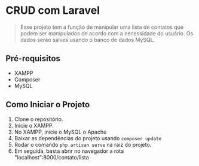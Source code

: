 # CRUD com Laravel

> Esse projeto tem a função de manipular uma lista de contatos que podem ser manipulados de acordo com a necessidade do usuário. Os dados serão salvos usando o banco de dados MySQL.

## Pré-requisitos

- XAMPP
- Composer
- MySQL

## Como Iniciar o Projeto

1. Clone o repositório.
2. Inicie o XAMPP.
3. No XAMPP, inicie o MySQL o Apache
4. Baixar as dependências do projeto usando `composer update`
5. Rodar o comando `php artisan serve` na raiz do projeto.
6. Em seguida, basta abrir no navegador a rota "localhost":8000/contato/lista

